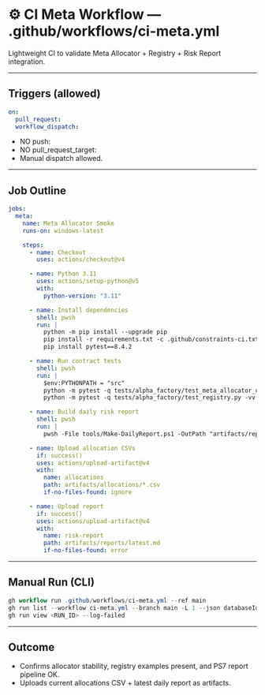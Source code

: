 # ⚙️ CI Meta Workflow — .github/workflows/ci-meta.yml

Lightweight CI to validate Meta Allocator + Registry + Risk Report integration.

---

## Triggers (allowed)
```yaml
on:
  pull_request:
  workflow_dispatch:
```
- NO push:
- NO pull_request_target:
- Manual dispatch allowed.

---

## Job Outline
```yaml
jobs:
  meta:
    name: Meta Allocator Smoke
    runs-on: windows-latest

    steps:
      - name: Checkout
        uses: actions/checkout@v4

      - name: Python 3.11
        uses: actions/setup-python@v5
        with:
          python-version: "3.11"

      - name: Install dependencies
        shell: pwsh
        run: |
          python -m pip install --upgrade pip
          pip install -r requirements.txt -c .github/constraints-ci.txt
          pip install pytest==8.4.2

      - name: Run contract tests
        shell: pwsh
        run: |
          $env:PYTHONPATH = "src"
          python -m pytest -q tests/alpha_factory/test_meta_allocator_contract.py -vv
          python -m pytest -q tests/alpha_factory/test_registry.py -vv

      - name: Build daily risk report
        shell: pwsh
        run: |
          pwsh -File tools/Make-DailyReport.ps1 -OutPath "artifacts/reports/latest.md"

      - name: Upload allocation CSVs
        if: success()
        uses: actions/upload-artifact@v4
        with:
          name: allocations
          path: artifacts/allocations/*.csv
          if-no-files-found: ignore

      - name: Upload report
        if: success()
        uses: actions/upload-artifact@v4
        with:
          name: risk-report
          path: artifacts/reports/latest.md
          if-no-files-found: error
```

---

## Manual Run (CLI)
```powershell
gh workflow run .github/workflows/ci-meta.yml --ref main
gh run list --workflow ci-meta.yml --branch main -L 1 --json databaseId,status,conclusion,headSha
gh run view <RUN_ID> --log-failed
```

---

## Outcome
- Confirms allocator stability, registry examples present, and PS7 report pipeline OK.
- Uploads current allocations CSV + latest daily report as artifacts.
